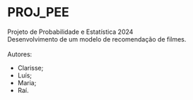 # PROJ_PEE
Projeto de Probabilidade e Estatística 2024
</br>
Desenvolvimento de um modelo de recomendação de filmes.
</br></br>
Autores:
- Clarisse;
- Luís;
- Maria;
- Raí.
  
